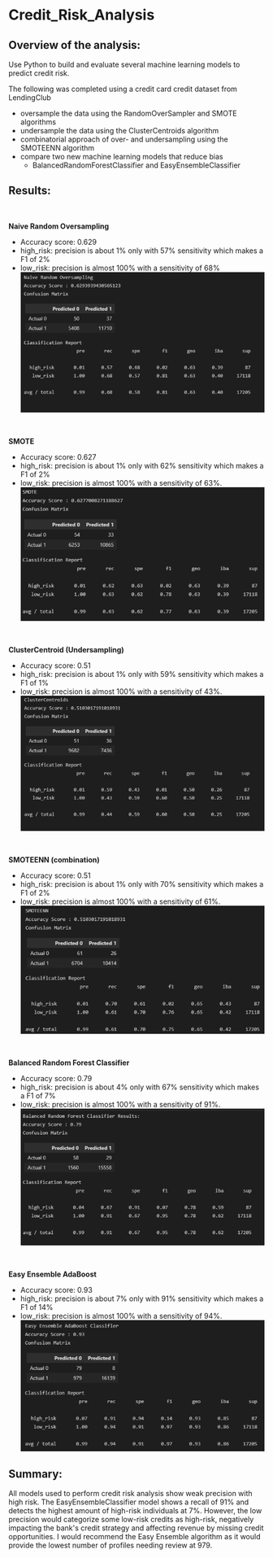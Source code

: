 # Credit_Risk_Analysis
 
## Overview of the analysis:
Use Python to build and evaluate several machine learning models to predict credit risk.

The following was completed using a credit card credit dataset from LendingClub
- oversample the data using the RandomOverSampler and SMOTE algorithms
- undersample the data using the ClusterCentroids algorithm
- combinatorial approach of over- and undersampling using the SMOTEENN algorithm
- compare two new machine learning models that reduce bias
    - BalancedRandomForestClassifier and EasyEnsembleClassifier

## Results: 
<br/>

**Naive Random Oversampling** 
- Accuracy score: 0.629
- high_risk: precision is about 1% only with 57% sensitivity which makes a F1 of 2%
- low_risk: precision is almost 100% with a sensitivity of 68%
![nro](https://github.com/HappyM0f0/Credit_Risk_Analysis/blob/main/Resources/nro.png)
<br/>

**SMOTE**
- Accuracy score: 0.627
- high_risk: precision is about 1% only with 62% sensitivity which makes a F1 of 2%
- low_risk: precision is almost 100% with a sensitivity of 63%.
![smote](https://github.com/HappyM0f0/Credit_Risk_Analysis/blob/main/Resources/smote.png)
<br/>

**ClusterCentroid (Undersampling)**
- Accuracy score: 0.51
- high_risk: precision is about 1% only with 59% sensitivity which makes a F1 of 1%
- low_risk: precision is almost 100% with a sensitivity of 43%.
![cc](https://github.com/HappyM0f0/Credit_Risk_Analysis/blob/main/Resources/cc.png)
<br/>

**SMOTEENN (combination)**
- Accuracy score: 0.51
- high_risk: precision is about 1% only with 70% sensitivity which makes a F1 of 2%
- low_risk: precision is almost 100% with a sensitivity of 61%.
![smoteenn](https://github.com/HappyM0f0/Credit_Risk_Analysis/blob/main/Resources/smoteenn.png)
<br/>

**Balanced Random Forest Classifier**
- Accuracy score: 0.79
- high_risk: precision is about 4% only with 67% sensitivity which makes a F1 of 7%
- low_risk: precision is almost 100% with a sensitivity of 91%.
![BRF](https://github.com/HappyM0f0/Credit_Risk_Analysis/blob/main/Resources/BRF.png)
<br/>

**Easy Ensemble AdaBoost**
- Accuracy score: 0.93
- high_risk: precision is about 7% only with 91% sensitivity which makes a F1 of 14%
- low_risk: precision is almost 100% with a sensitivity of 94%.
![EEC](https://github.com/HappyM0f0/Credit_Risk_Analysis/blob/main/Resources/eec.png)

## Summary: 
All models used to perform credit risk analysis show weak precision with high risk. The EasyEnsembleClassifier model shows a recall of 91% and detects the highest amount of high-risk individuals at 7%. However, the low precision would categorize some low-risk credits as high-risk, negatively impacting the bank's credit strategy and affecting revenue by missing credit opportunities. I would recommend the Easy Ensemble algorithm as it would provide the lowest number of profiles needing review at 979.